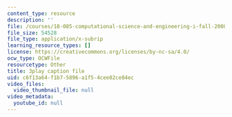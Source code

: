 ```yaml
---
content_type: resource
description: ''
file: /courses/18-085-computational-science-and-engineering-i-fall-2008/c6f13a64f1b75896a1f54cee02ce84ec_9iJryWzLDIw.vtt
file_size: 54528
file_type: application/x-subrip
learning_resource_types: []
license: https://creativecommons.org/licenses/by-nc-sa/4.0/
ocw_type: OCWFile
resourcetype: Other
title: 3play caption file
uid: c6f13a64-f1b7-5896-a1f5-4cee02ce84ec
video_files:
  video_thumbnail_file: null
video_metadata:
  youtube_id: null
---
```


